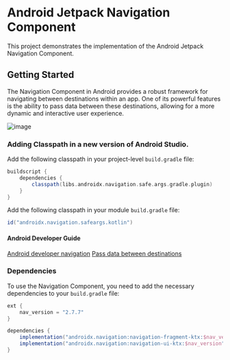 
# Android Jetpack Navigation Component

This project demonstrates the implementation of the Android Jetpack Navigation Component.

## Getting Started

The Navigation Component in Android provides a robust framework for navigating between destinations within an app. One of its powerful features is the ability to pass data between these destinations, allowing for a more dynamic and interactive user experience.

![image](https://github.com/3mohamed-abdelfattah/Navigation/assets/142848460/c6fd2db1-d296-4a2c-9299-383e905e6262)


### Adding Classpath in a new version of Android Studio.

Add the following classpath in your project-level `build.gradle` file:

```gradle
buildscript {
    dependencies {
        classpath(libs.androidx.navigation.safe.args.gradle.plugin)
    }
}
```
Add the following classpath in your module `build.gradle` file:

```gradle
id("androidx.navigation.safeargs.kotlin")
```

####  Android Developer Guide
[Android developer navigation](https://developer.android.com/guide/navigation)
[Pass data between destinations](https://developer.android.com/guide/navigation/use-graph/pass-data)


### Dependencies

To use the Navigation Component, you need to add the necessary dependencies to your `build.gradle` file:

```gradle
ext {
    nav_version = "2.7.7"
}

dependencies {
    implementation("androidx.navigation:navigation-fragment-ktx:$nav_version")
    implementation("androidx.navigation:navigation-ui-ktx:$nav_version")
}
```

